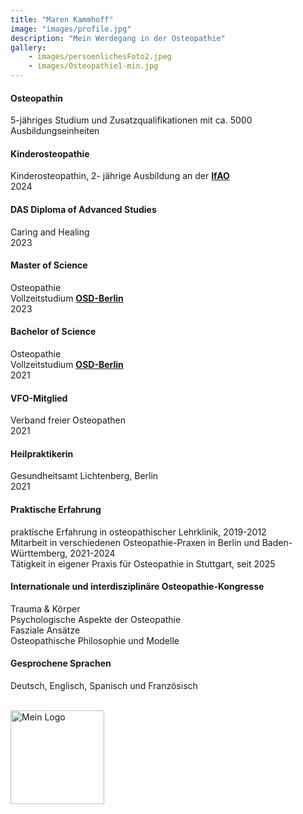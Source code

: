 ```yaml
---
title: "Maren Kammhoff"
image: "images/profile.jpg"
description: "Mein Werdegang in der Osteopathie"
gallery: 
    - images/persoenlichesFoto2.jpeg
    - images/Osteopathie1-min.jpg
---
```

  
#### Osteopathin
5-jähriges Studium und Zusatzqualifikationen mit ca. 5000 Ausbildungseinheiten

#### Kinderosteopathie <br>
Kinderosteopathin, 2- jährige Ausbildung an der **[IfAO](https://www.ifaop.com/postgraduatkurse/kursuebersicht/ "kinderosteopathische Ausbildung")** <br>
2024

#### DAS Diploma of Advanced Studies <br>
Caring and Healing <br>
2023

#### Master of Science
Osteopathie<br> 
Vollzeitstudium **[OSD-Berlin](https://www.osteopathie-schule.de/ "Studium an der OSD")**  
2023
  
#### Bachelor of Science  
Osteopathie <br>
Vollzeitstudium **[OSD-Berlin](https://www.osteopathie-schule.de/ "Studium an der OSD")**  
2021
  
#### VFO-Mitglied
Verband freier Osteopathen <br>
2021
  
#### Heilpraktikerin
Gesundheitsamt Lichtenberg, Berlin <br>
2021

#### Praktische Erfahrung <br>
praktische Erfahrung in osteopathischer Lehrklinik, 2019-2012 <br>
Mitarbeit in verschiedenen Osteopathie-Praxen in Berlin und Baden-Württemberg, 2021-2024 <br>
Tätigkeit in eigener Praxis für Osteopathie in Stuttgart, seit 2025 <br>
  
#### Internationale und interdisziplinäre Osteopathie-Kongresse
Trauma & Körper<br>
Psychologische Aspekte der Osteopathie<br>
Fasziale Ansätze <br>
Osteopathische Philosophie und Modelle 

#### Gesprochene Sprachen <br>
Deutsch, Englisch, Spanisch und Französisch 
<br>
<br>

<img src="/images/vfo-logo-blau_gross.jpg" alt="Mein Logo" width="150" height="auto">
